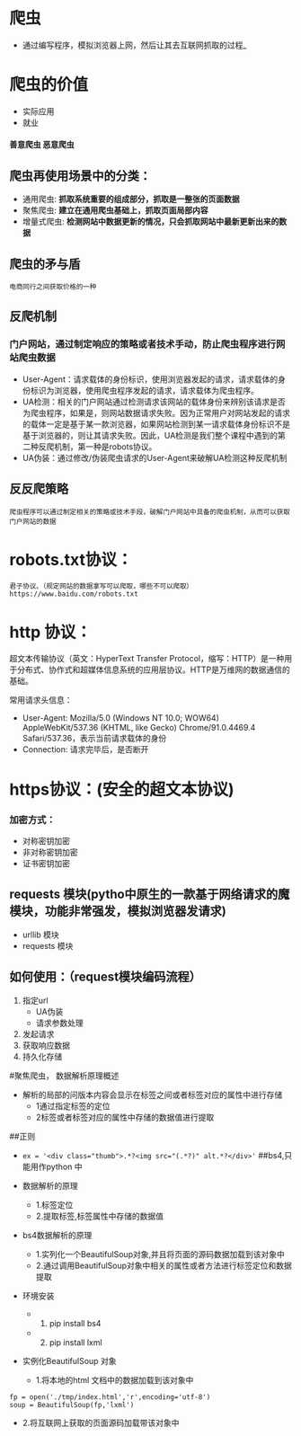 # 爬虫
   + 通过编写程序，模拟浏览器上网，然后让其去互联网抓取的过程_

# 爬虫的价值
   + 实际应用 
   + 就业

#### 善意爬虫 恶意爬虫

## 爬虫再使用场景中的分类：
   - 通用爬虫:
        **抓取系统重要的组成部分，抓取是一整张的页面数据**
   - 聚焦爬虫:
        **建立在通用爬虫基础上，抓取页面局部内容**
   - 增量式爬虫:
        **检测网站中数据更新的情况，只会抓取网站中最新更新出来的数据**

## 爬虫的矛与盾
    电商同行之间获取价格的一种

## 反爬机制
### 门户网站，通过制定响应的策略或者技术手动，防止爬虫程序进行网站爬虫数据
+ User-Agent：请求载体的身份标识，使用浏览器发起的请求，请求载体的身份标识为浏览器，使用爬虫程序发起的请求，请求载体为爬虫程序。
+ UA检测：相关的门户网站通过检测请求该网站的载体身份来辨别该请求是否为爬虫程序，如果是，则网站数据请求失败。因为正常用户对网站发起的请求的载体一定是基于某一款浏览器，如果网站检测到某一请求载体身份标识不是基于浏览器的，则让其请求失败。因此，UA检测是我们整个课程中遇到的第二种反爬机制，第一种是robots协议。
+ UA伪装：通过修改/伪装爬虫请求的User-Agent来破解UA检测这种反爬机制
## 反反爬策略
    爬虫程序可以通过制定相关的策略或技术手段，破解门户网站中具备的爬虫机制，从而可以获取门户网站的数据


# robots.txt协议：
    君子协议、（规定网站的数据拿写可以爬取，哪些不可以爬取）https://www.baidu.com/robots.txt

# http 协议：
   超文本传输协议（英文：HyperText Transfer Protocol，缩写：HTTP）是一种用于分布式、协作式和超媒体信息系统的应用层协议。HTTP是万维网的数据通信的基础。

常用请求头信息：
   - User-Agent: Mozilla/5.0 (Windows NT 10.0; WOW64) AppleWebKit/537.36 (KHTML, like Gecko) Chrome/91.0.4469.4 Safari/537.36，表示当前请求载体的身份
   - Connection: 请求完毕后，是否断开

# https协议：(安全的超文本协议)

### 加密方式：
+ 对称密钥加密 
+ 非对称密钥加密
+ 证书密钥加密


## requests 模块(pytho中原生的一款基于网络请求的魔模块，功能非常强发，模拟浏览器发请求)
+ urllib 模块
+ requests 模块

## 如何使用：（request模块编码流程）

1.  指定url 
    + UA伪装
    + 请求参数处理
2.  发起请求
3.  获取响应数据
4.  持久化存储

#聚焦爬虫，
数据解析原理概述
+ 解析的局部的问版本内容会显示在标签之间或者标签对应的属性中进行存储
    + 1通过指定标签的定位
    + 2标签或者标签对应的属性中存储的数据值进行提取

##正则
+ ```ex = '<div class="thumb">.*?<img src="(.*?)" alt.*?</div>'```
##bs4,只能用作python 中
- 数据解析的原理
  
  - 1.标签定位 
  - 2.提取标签,标签属性中存储的数据值
- bs4数据解析的原理
   - 1.实列化一个BeautifulSoup对象,并且将页面的源码数据加载到该对象中
   - 2.通过调用BeautifulSoup对象中相关的属性或者方法进行标签定位和数据提取

- 环境安装
    - 1. pip install bs4
    - 2. pip install lxml

- 实例化BeautifulSoup 对象
    - 1.将本地的html 文档中的数据加载到该对象中
```
fp = open('./tmp/index.html','r',encoding='utf-8')
soup = BeautifulSoup(fp,'lxml')
```
- 2.将互联网上获取的页面源码加载带该对象中
```

```


 

